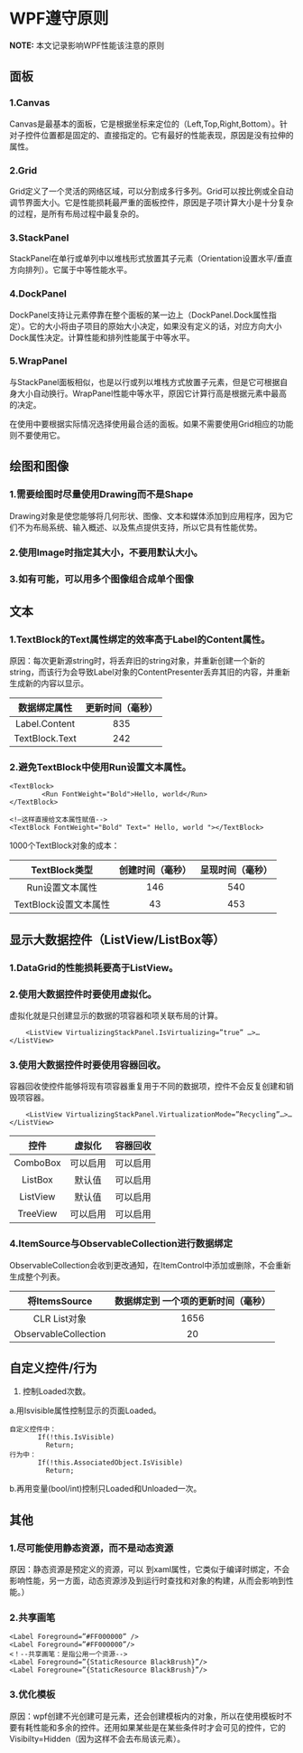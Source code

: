 WPF遵守原则
==============================

**NOTE:** 本文记录影响WPF性能该注意的原则

## 面板
###	1.Canvas
Canvas是最基本的面板，它是根据坐标来定位的（Left,Top,Right,Bottom）。针对子控件位置都是固定的、直接指定的。它有最好的性能表现，原因是没有拉伸的属性。
###	2.Grid
Grid定义了一个灵活的网络区域，可以分割成多行多列。Grid可以按比例或全自动调节界面大小。它是性能损耗最严重的面板控件，原因是子项计算大小是十分复杂的过程，是所有布局过程中最复杂的。
###	3.StackPanel
StackPanel在单行或单列中以堆栈形式放置其子元素（Orientation设置水平/垂直方向排列）。它属于中等性能水平。
### 4.DockPanel
DockPanel支持让元素停靠在整个面板的某一边上（DockPanel.Dock属性指定）。它的大小将由子项目的原始大小决定，如果没有定义的话，对应方向大小Dock属性决定。计算性能和排列性能属于中等水平。
### 5.WrapPanel
与StackPanel面板相似，也是以行或列以堆栈方式放置子元素，但是它可根据自身大小自动换行。WrapPanel性能中等水平，原因它计算行高是根据元素中最高的决定。

在使用中要根据实际情况选择使用最合适的面板。如果不需要使用Grid相应的功能则不要使用它。

## 绘图和图像
###	1.需要绘图时尽量使用Drawing而不是Shape
Drawing对象是使您能够将几何形状、图像、文本和媒体添加到应用程序，因为它们不为布局系统、输入概述、以及焦点提供支持，所以它具有性能优势。
###	2.使用Image时指定其大小，不要用默认大小。
### 3.如有可能，可以用多个图像组合成单个图像

## 文本
###	1.TextBlock的Text属性绑定的效率高于Label的Content属性。
原因：每次更新源string时，将丢弃旧的string对象，并重新创建一个新的string，而该行为会导致Label对象的ContentPresenter丢弃其旧的内容，并重新生成新的内容以显示。

|数据绑定属性 | 更新时间（毫秒）   
| :-------: | :-----------:
|Label.Content   |  835             
|TextBlock.Text  |  242            

###	2.避免TextBlock中使用Run设置文本属性。
````
<TextBlock>
        <Run FontWeight="Bold">Hello, world</Run>
</TextBlock>

<!—这样直接给文本属性赋值-->
<TextBlock FontWeight="Bold" Text=" Hello, world "></TextBlock>
````
1000个TextBlock对象的成本：

|TextBlock类型	|创建时间（毫秒）	|呈现时间（毫秒）
|:-----:|:------:|:-----:
|Run设置文本属性|	146	|540
|TextBlock设置文本属性|	43	|453

## 显示大数据控件（ListView/ListBox等）

###	1.DataGrid的性能损耗要高于ListView。

###	2.使用大数据控件时要使用虚拟化。

虚拟化就是只创建显示的数据的项容器和项关联布局的计算。
````
	<ListView VirtualizingStackPanel.IsVirtualizing=”true” …>…</ListView>
````

###	3.使用大数据控件时要使用容器回收。

容器回收使控件能够将现有项容器重复用于不同的数据项，控件不会反复创建和销毁项容器。
````
	<ListView VirtualizingStackPanel.VirtualizationMode=”Recycling”…>…</ListView>
````
|控件	|虚拟化	|容器回收
|:----:|:----:|:----:
|ComboBox	|可以启用|	可以启用
|ListBox	|默认值	|可以启用
|ListView|	默认值	|可以启用
|TreeView|	可以启用	|可以启用

### 4.ItemSource与ObservableCollection<T>进行数据绑定

ObservableCollection会收到更改通知，在ItemControl中添加或删除，不会重新生成整个列表。

|将ItemsSource |数据绑定到	一个项的更新时间（毫秒）
|:----:|:----:
|CLR List<T>对象	|1656
|ObservableCollection<T>| 20

## 自定义控件/行为
1)	控制Loaded次数。

a.用Isvisible属性控制显示的页面Loaded。
````
自定义控件中：
       If(!this.IsVisible)
         Return;
行为中：
       If(!this.AssociatedObject.IsVisible)
         Return;

````
b.再用变量(bool/int)控制只Loaded和Unloaded一次。
## 其他
###	1.尽可能使用静态资源，而不是动态资源

原因：静态资源是预定义的资源，可以 到xaml属性，它类似于编译时绑定，不会影响性能，另一方面，动态资源涉及到运行时查找和对象的构建，从而会影响到性能。）

###	2.共享画笔

````
<Label Foreground=”#FF000000” />
<Label Foreground=”#FF000000”/>
<！--共享画笔：是指公用一个资源-->
<Label Foreground=”{StaticResource BlackBrush}”/>
<Label Foregroune=”{StaticResource BlackBrush}”/>
````
###	3.优化模板
原因：wpf创建不光创建可是元素，还会创建模板内的对象，所以在使用模板时不要有耗性能和多余的控件。还用如果某些是在某些条件时才会可见的控件，它的Visibilty=Hidden（因为这样不会去布局该元素）。




